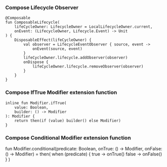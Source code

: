 ### Compose Lifecycle Observer

```
@Composable
fun ComposableLifecycle(
    lifeCycleOwner: LifecycleOwner = LocalLifecycleOwner.current,
    onEvent: (LifecycleOwner, Lifecycle.Event) -> Unit
) {
    DisposableEffect(lifeCycleOwner) {
        val observer = LifecycleEventObserver { source, event ->
            onEvent(source, event)
        }
        lifeCycleOwner.lifecycle.addObserver(observer)
        onDispose {
            lifeCycleOwner.lifecycle.removeObserver(observer)
        }
    }
}
```

### Compose IfTrue Modifier extension function
```
inline fun Modifier.ifTrue(
    value: Boolean,
    builder: () -> Modifier
): Modifier {
    return then(if (value) builder() else Modifier)
}
```

### Compose Conditional Modifier extension function
fun Modifier.conditional(predicate: Boolean, onTrue: () -> Modifier, onFalse: () -> Modifier) =
    then(
        when (predicate) {
            true -> onTrue()
            false -> onFalse()
        }
    )
